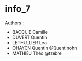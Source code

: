 # info_7
Authors :
- BACQUIE Camille 
- DUVERT Quentin
- LETHULLIER Lea
- OHAYON Quentin @Quentinohn
- MATHIEU Théo @tzebre